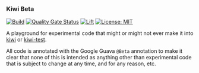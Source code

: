 ### Kiwi Beta

[![Build](https://github.com/sleberknight/kiwi-beta/actions/workflows/maven.yml/badge.svg)](https://github.com/sleberknight/kiwi-beta/actions?query=workflow%3Abuild)
[![Quality Gate Status](https://sonarcloud.io/api/project_badges/measure?project=sleberknight_kiwi-beta&metric=alert_status)](https://sonarcloud.io/project/overview?id=sleberknight_kiwi-beta)
[![Lift](https://lift.sonatype.com/api/badge/github.com/sleberknight/kiwi-beta)](https://lift.sonatype.com/)
[![License: MIT](https://img.shields.io/badge/License-MIT-blue.svg)](https://opensource.org/licenses/MIT)

A playground for experimental code that might or might not ever make it into [kiwi](https://github.com/kiwiproject/kiwi)
or [kiwi-test](https://github.com/kiwiproject/kiwi-test).

All code is annotated with the Google Guava `@Beta` annotation to make it clear that none of this is intended as
anything other than experimental code that is subject to change at any time, and for any reason, etc.
